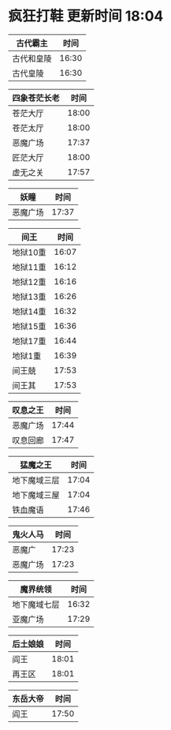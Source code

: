 # 疯狂打鞋 更新时间 18:04

| 古代霸主   | 时间    |
|--------|-------|
| 古代和皇陵 | 16:30 |
| 古代皇陵 | 16:30 |

| 四象苍茫长老   | 时间    |
|--------|-------|
| 苍茫大厅 | 18:00 |
| 苍茫太厅 | 18:00 |
| 恶魔广场 | 17:37 |
| 匠茫大厅 | 18:00 |
| 虚无之关 | 17:57 |

| 妖瞳   | 时间    |
|--------|-------|
| 恶魔广场 | 17:37 |

| 间王   | 时间    |
|--------|-------|
| 地狱10重 | 16:07 |
| 地狱11重 | 16:12 |
| 地狱12重 | 16:16 |
| 地狱13重 | 16:26 |
| 地狱14重 | 16:32 |
| 地狱15重 | 16:36 |
| 地狱17重 | 16:44 |
| 地狱1重 | 16:39 |
| 间王兢 | 17:53 |
| 间王其 | 17:53 |

| 叹息之王   | 时间    |
|--------|-------|
| 恶魔广场 | 17:44 |
| 叹息回廊 | 17:47 |

| 猛魔之王   | 时间    |
|--------|-------|
| 地下魔域三层 | 17:04 |
| 地下魔域三屋 | 17:04 |
| 铁血魔语 | 17:46 |

| 鬼火人马   | 时间    |
|--------|-------|
| 恶魔广 | 17:23 |
| 恶魔广场 | 17:23 |

| 魔界统领   | 时间    |
|--------|-------|
| 地下魔域七层 | 16:32 |
| 亚魔广场 | 17:29 |

| 后土娘娘   | 时间    |
|--------|-------|
| 阎王 | 18:01 |
| 再王区 | 18:01 |

| 东岳大帝   | 时间    |
|--------|-------|
| 阎王 | 17:50 |